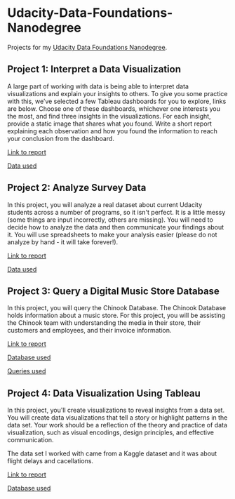 # Udacity-Data-Foundations-Nanodegree

Projects for my [Udacity Data Foundations Nanodegree](https://mena.udacity.com/course/data-foundations-nanodegree--nd100).

## Project 1: Interpret a Data Visualization

A large part of working with data is being able to interpret data visualizations and explain your insights to others. To give you some practice with this, we’ve selected a few Tableau dashboards for you to explore, links are below. Choose one of these dashboards, whichever one interests you the most, and find three insights in the visualizations. For each insight, provide a static image that shares what you found. Write a short report explaining each observation and how you found the information to reach your conclusion from the dashboard. 

[Link to report](https://github.com/boa2017/Udacity-Data-Foundations-Nanodegree/blob/master/Project%201/Project%201%20Interpret%20a%20Data%20Visualization.pdf)

[Data used](https://public.tableau.com/en-us/s/gallery/madrid-details?gallery=featured)

## Project 2: Analyze Survey Data

In this project, you will analyze a real dataset about current Udacity students across a number of programs, so it isn't perfect. It is a little messy (some things are input incorrectly, others are missing). You will need to decide how to analyze the data and then communicate your findings about it. You will use spreadsheets to make your analysis easier (please do not analyze by hand - it will take forever!).

[Link to report](https://github.com/boa2017/Udacity-Data-Foundations-Nanodegree/blob/master/Project%202/Project%202%20Analyze%20survey%20data.pdf)

[Data used](https://github.com/boa2017/Udacity-Data-Foundations-Nanodegree/blob/master/Project%202/Data%20Project%202.xlsx)

## Project 3: Query a Digital Music Store Database

In this project, you will query the Chinook Database. The Chinook Database holds information about a music store. For this project, you will be assisting the Chinook team with understanding the media in their store, their customers and employees, and their invoice information. 

[Link to report](https://github.com/boa2017/Udacity-Data-Foundations-Nanodegree/blob/master/Project%203/Project%203%20Report.pdf)

[Database used](https://github.com/boa2017/Udacity-Data-Foundations-Nanodegree/blob/master/Project%203/chinook.db)

[Queries used](https://github.com/boa2017/Udacity-Data-Foundations-Nanodegree/blob/master/Project%203/queries.txt)

## Project 4: Data Visualization Using Tableau

In this project, you'll create visualizations to reveal insights from a data set. You will create data visualizations that tell a story or highlight patterns in the data set. Your work should be a reflection of the theory and practice of data visualization, such as visual encodings, design principles, and effective communication.

The data set I worked with came from a Kaggle dataset and it was about flight delays and cacellations. 

[Link to report](https://github.com/boa2017/Udacity-Data-Foundations-Nanodegree/blob/master/Project%204/Project%204%20Build%20Data%20Dashboards.pdf)

[Database used](https://github.com/boa2017/Udacity-Data-Foundations-Nanodegree/blob/master/Project%204/flight-delays.zip)
